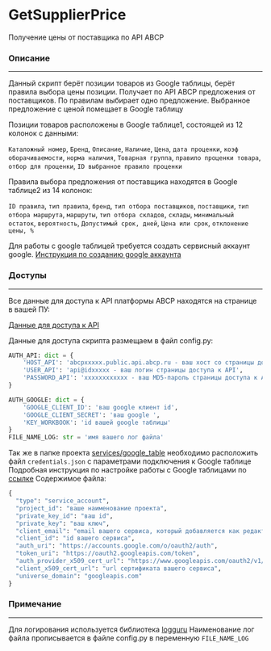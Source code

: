 # GetSupplierPrice
Получение цены от поставщика по API ABCP

### Описание

------------
Данный скрипт берёт позиции товаров из Google таблицы, берёт правила выбора цены позиции.
Получает по API ABCP предложения от поставщиков. По правилам выбирает одно предложение.
Выбранное предложение с ценой помещает в Google таблицу

Позиции товаров расположены в Google таблице1, состоящей из 12 колонок с данными:

`Каталожный номер`,	`Бренд`, `Описание`, `Наличие`, `Цена`, `дата проценки`, `коэф оборачиваемости`,
`норма наличия`, `Товарная группа`, `правило проценки товара`, `отбор для проценки`, `ID выбранное правило проценки`

Правила выбора предложения от поставщика находятся в Google таблице2 из 14 колонок:

`ID правила`, `тип правила`, `бренд`, `тип отбора поставщиков`, `поставщики`, `тип отбора маршрута`, 
`маршруты`, `тип отбора складов`, `склады`, `минимальный остаток`, `вероятность`, 
`Допустимый срок, дней`, `Цена или срок`, `отклонение цены, %`

Для работы с google таблицей требуется создать сервисный аккаунт google.
[Инструкция по созданию google аккаунта](https://dvsemenov.ru/google-tablicy-i-python-podrobnoe-rukovodstvo-s-primerami/)

### Доступы

------------
Все данные для доступа к API платформы ABCP находятся на странице в вашей ПУ:

[Данные для доступа к API](https://cp.abcp.ru/?page=allsettings&systemsettings&apiInformation)

Данные для доступа скрипта размещаем в файл config.py:  
```python
AUTH_API: dict = {
    'HOST_API': 'abcpxxxxx.public.api.abcp.ru - ваш хост со страницы доступа к API',
    'USER_API': 'api@idxxxxx - ваш логин страницы доступа к API',
    'PASSWORD_API': 'xxxxxxxxxxxx - ваш MD5-пароль страницы доступа к API'
}

AUTH_GOOGLE: dict = {
    'GOOGLE_CLIENT_ID': 'ваш google клиент id',
    'GOOGLE_CLIENT_SECRET': 'ваш google ',
    'KEY_WORKBOOK': 'id вашей google таблицы'
}
FILE_NAME_LOG: str = 'имя вашего лог файла'
```
Так же в папке проекта [services/google_table](services/google_table) необходимо расположить файл 
`credentials.json` с параметрами подключения к Google таблице
Подробная инструкция по настройке работы с Google таблицами по 
[ссылке](https://dvsemenov.ru/google-tablicy-i-python-podrobnoe-rukovodstvo-s-primerami/)
Содержимое файла:
```python
{
  "type": "service_account",
  "project_id": "ваше наименование проeкта",
  "private_key_id": "ваш id",
  "private_key": "ваш ключ",
  "client_email": "email вашего сервиса, который добавляется как редактор к google таблице",
  "client_id": "id вашего сервиса",
  "auth_uri": "https://accounts.google.com/o/oauth2/auth",
  "token_uri": "https://oauth2.googleapis.com/token",
  "auth_provider_x509_cert_url": "https://www.googleapis.com/oauth2/v1/certs",
  "client_x509_cert_url": "url сертификата вашего сервиса",
  "universe_domain": "googleapis.com"
}
```

### Примечание 

------------
Для логирования используется библиотека [logguru](https://loguru.readthedocs.io/en/stable/overview.html)
Наименование лог файла прописывается в файле config.py в переменную `FILE_NAME_LOG`